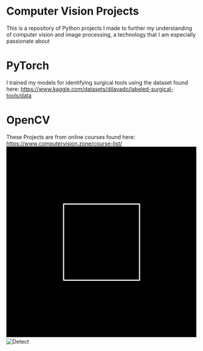 # Computer Vision Projects
This is a repository of Python projects I made to further my understanding of computer vision and image processing, a technology that I am especially passionate about

# PyTorch
I trained my models for identifying surgical tools using the dataset found here: https://www.kaggle.com/datasets/dilavado/labeled-surgical-tools/data

# OpenCV
These Projects are from online courses found here: https://www.computervision.zone/course-list/
![Cube](OpenCV/Cube.gif)
![Detect](YOLO/Detect.gif)
